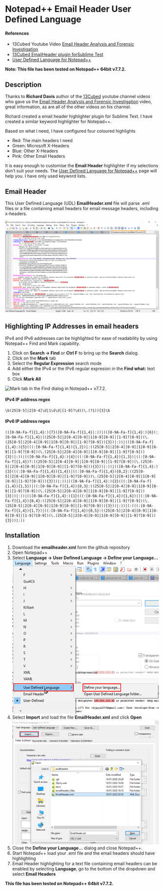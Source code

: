 Notepad++ Email Header User Defined Language
================

#### References

  - 13Cubed Youtube Video [Email Header Analysis and Forensic
    Investigation](https://www.youtube.com/watch?v=nK5QpGSBR8c)
  - [13Cubed EmailHeader plugin forSublime
    Test](https://github.com/13Cubed/EmailHeader)
  - [User Defined Language for
    Notepad++](https://ivan-radic.github.io/udl-documentation/)

**Note: This file has been tested on Notepad++ 64bit v7.7.2.**

## Description

Thanks to **Richard Davis** author of the
[13Cubed](https://www.youtube.com/user/davisrichardg/) youtube channel
videos who gave us the [Email Header Analysis and Forensic
Investigation](https://www.youtube.com/watch?v=nK5QpGSBR8c) video, great
information, as are all of the other videos on his channel.

Richard created a email header highlighter plugin for Sublime Text. I
have created a similar keyword highlighter for Notepad++.

Based on what I need, I have configured four coloured highlights

  - Red: The main headers I need
  - Green: Microsoft X-Headers
  - Blue: Other X-Headers
  - Pink: Other Email Headers

It is easy enough to customise the **Email Header** highlighter if my
selections don’t suit your needs. The [User Defined Language for
Notepad++](https://ivan-radic.github.io/udl-documentation/) page will
help you. I have only used keyword lists.

## Email Header

This User Defined Language (UDL) **EmailHeader.xml** file will parse
.eml files or a file containing email headers for email message headers,
including x-headers.

![](screenshots/emailheader.png)

## Highlighting IP Addresses in email headers

IPv4 and IPv6 addresses can be highlighted for ease of readability by
using Notepad++ Find and Mark capability.

1.  Click on **Search -\> Find** or **Ctrl F** to bring up the
    **Search** dialog.
2.  Click on the **Mark** tab
3.  Select the **Regular Expression** search mode
4.  Add either the IPv4 or the IPv6 regular expresion in the **Find
    what:** text box
5.  Click **Mark All**

![Mark tab in the Find dialog in Notepad++
v7.7.2.](screenshots/regexsearch.png)

#### IPv4 IP address regex

    \b(25[0-5]|2[0-4]\d|1\d\d|[1-9]?\d)(\.(?1)){3}\b

#### IPv6 IP address regex

    (([0-9A-Fa-f]{1,4}:){7}([0-9A-Fa-f]{1,4}|:))|(([0-9A-Fa-f]{1,4}:){6}(:[0-9A-Fa-f]{1,4}|((25[0-5]|2[0-4][0-9]|1[0-9][0-9]|[1-9]?[0-9])(\.(25[0-5]|2[0-4][0-9]|1[0-9][0-9]|[1-9]?[0-9])){3})|:))|(([0-9A-Fa-f]{1,4}:){5}(((:[0-9A-Fa-f]{1,4}){1,2})|:((25[0-5]|2[0-4][0-9]|1[0-9][0-9]|[1-9]?[0-9])(\.(25[0-5]|2[0-4][0-9]|1[0-9][0-9]|[1-9]?[0-9])){3})|:))|(([0-9A-Fa-f]{1,4}:){4}(((:[0-9A-Fa-f]{1,4}){1,3})|((:[0-9A-Fa-f]{1,4})?:((25[0-5]|2[0-4][0-9]|1[0-9][0-9]|[1-9]?[0-9])(\.(25[0-5]|2[0-4][0-9]|1[0-9][0-9]|[1-9]?[0-9])){3}))|:))|(([0-9A-Fa-f]{1,4}:){3}(((:[0-9A-Fa-f]{1,4}){1,4})|((:[0-9A-Fa-f]{1,4}){0,2}:((25[0-5]|2[0-4][0-9]|1[0-9][0-9]|[1-9]?[0-9])(\.(25[0-5]|2[0-4][0-9]|1[0-9][0-9]|[1-9]?[0-9])){3}))|:))|(([0-9A-Fa-f]{1,4}:){2}(((:[0-9A-Fa-f]{1,4}){1,5})|((:[0-9A-Fa-f]{1,4}){0,3}:((25[0-5]|2[0-4][0-9]|1[0-9][0-9]|[1-9]?[0-9])(\.(25[0-5]|2[0-4][0-9]|1[0-9][0-9]|[1-9]?[0-9])){3}))|:))|(([0-9A-Fa-f]{1,4}:){1}(((:[0-9A-Fa-f]{1,4}){1,6})|((:[0-9A-Fa-f]{1,4}){0,4}:((25[0-5]|2[0-4][0-9]|1[0-9][0-9]|[1-9]?[0-9])(\.(25[0-5]|2[0-4][0-9]|1[0-9][0-9]|[1-9]?[0-9])){3}))|:))|(:(((:[0-9A-Fa-f]{1,4}){1,7})|((:[0-9A-Fa-f]{1,4}){0,5}:((25[0-5]|2[0-4][0-9]|1[0-9][0-9]|[1-9]?[0-9])(\.(25[0-5]|2[0-4][0-9]|1[0-9][0-9]|[1-9]?[0-9])){3}))|:))

## Installation

1.  Download the **emailheader.xml** form the github repository
2.  Open Notepad++
3.  Select **Language -\> User Defined Language -\> Define your
    Language…** ![](screenshots/install1.png)
4.  Select **Import** and load the file **EmailHeader.xml** and click
    **Open** ![](screenshots/install2.png)
5.  Close the **Define your Language…** dialog and close Notepad++.
6.  Start Notepad++ load your .eml file and the email headers should
    have highlighting
7.  Email Header highlighting for a text file containing email headers
    can be enabled by selecting **Language**, go to the bottom of the
    dropdown and select **Email Headers**

**This file has been tested on Notepad++ 64bit v7.7.2.**
